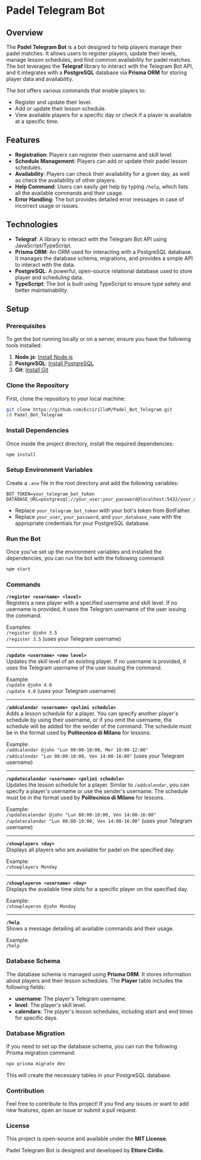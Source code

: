 # Padel Telegram Bot

## Overview

The **Padel Telegram Bot** is a bot designed to help players manage their padel matches. It allows users to register players, update their levels, manage lesson schedules, and find common availability for padel matches. The bot leverages the **Telegraf** library to interact with the Telegram Bot API, and it integrates with a **PostgreSQL** database via **Prisma ORM** for storing player data and availability.

The bot offers various commands that enable players to:

- Register and update their level.
- Add or update their lesson schedule.
- View available players for a specific day or check if a player is available at a specific time.

## Features

- **Registration**: Players can register their username and skill level.
- **Schedule Management**: Players can add or update their padel lesson schedules.
- **Availability**: Players can check their availability for a given day, as well as check the availability of other players.
- **Help Command**: Users can easily get help by typing `/help`, which lists all the available commands and their usage.
- **Error Handling**: The bot provides detailed error messages in case of incorrect usage or issues.

## Technologies

- **Telegraf**: A library to interact with the Telegram Bot API using JavaScript/TypeScript.
- **Prisma ORM**: An ORM used for interacting with a PostgreSQL database. It manages the database schema, migrations, and provides a simple API to interact with the data.
- **PostgreSQL**: A powerful, open-source relational database used to store player and scheduling data.
- **TypeScript**: The bot is built using TypeScript to ensure type safety and better maintainability.

## Setup

### Prerequisites

To get the bot running locally or on a server, ensure you have the following tools installed:

1. **Node.js**: [Install Node.js](https://nodejs.org/en/download/)
2. **PostgreSQL**: [Install PostgreSQL](https://www.postgresql.org/download/)
3. **Git**: [Install Git](https://git-scm.com/)

### Clone the Repository

First, clone the repository to your local machine:

```bash
git clone https://github.com/EccirilloM/Padel_Bot_Telegram.git
cd Padel_Bot_Telegram
```

### Install Dependencies

Once inside the project directory, install the required dependencies:

```bash
npm install
```

### Setup Environment Variables

Create a `.env` file in the root directory and add the following variables:

```plaintext
BOT_TOKEN=your_telegram_bot_token
DATABASE_URL=postgresql://your_user:your_password@localhost:5432/your_database_name
```
- Replace `your_telegram_bot_token` with your bot's token from BotFather.
- Replace `your_user`, `your_password`, and `your_database_name` with the appropriate credentials for your PostgreSQL database.

### Run the Bot

Once you’ve set up the environment variables and installed the dependencies, you can run the bot with the following command:

```bash
npm start
```

### Commands

**`/register <username> <level>`**  
Registers a new player with a specified username and skill level. If no username is provided, it uses the Telegram username of the user issuing the command.

Examples:  
`/register @john 3.5`  
`/register 3.5` (uses your Telegram username)

---

**`/update <username> <new level>`**  
Updates the skill level of an existing player. If no username is provided, it uses the Telegram username of the user issuing the command.

Example:  
`/update @john 4.0`  
`/update 4.0` (uses your Telegram username)

---

**`/addcalendar <username> <polimi schedule>`**  
Adds a lesson schedule for a player. You can specify another player's schedule by using their username, or if you omit the username, the schedule will be added for the sender of the command. The schedule must be in the format used by **Politecnico di Milano** for lessons.

Example:  
`/addcalendar @john "Lun 08:00-10:00, Mer 10:00-12:00"`  
`/addcalendar "Lun 08:00-10:00, Ven 14:00-16:00"` (uses your Telegram username)

---

**`/updatecalendar <username> <polimi schedule>`**  
Updates the lesson schedule for a player. Similar to `/addcalendar`, you can specify a player's username or use the sender's username. The schedule must be in the format used by **Politecnico di Milano** for lessons.

Example:  
`/updatecalendar @john "Lun 08:00-10:00, Ven 14:00-16:00"`  
`/updatecalendar "Lun 08:00-10:00, Ven 14:00-16:00"` (uses your Telegram username)


---

**`/showplayers <day>`**  
Displays all players who are available for padel on the specified day.

Example:  
`/showplayers Monday`

---

**`/showplayeron <username> <day>`**  
Displays the available time slots for a specific player on the specified day.

Example:  
`/showplayeron @john Monday`

---

**`/help`**  
Shows a message detailing all available commands and their usage.

Example:  
`/help`

### Database Schema

The database schema is managed using **Prisma ORM**. It stores information about players and their lesson schedules. The **Player** table includes the following fields:

- **username**: The player's Telegram username.
- **level**: The player's skill level.
- **calendars**: The player's lesson schedules, including start and end times for specific days.

### Database Migration

If you need to set up the database schema, you can run the following Prisma migration command:

```bash
npx prisma migrate dev
```

This will create the necessary tables in your PostgreSQL database.

### Contribution

Feel free to contribute to this project! If you find any issues or want to add new features, open an issue or submit a pull request.

### License

This project is open-source and available under the **MIT License**.

Padel Telegram Bot is designed and developed by **Ettore Cirillo**.


